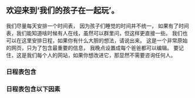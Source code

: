 ## 欢迎来到‘我们的孩子在一起玩’。

 我们尽量每天安排一个时间表， 因为孩子们睡觉的时间并不统一， 如果有了时间表，我们能知道啥时候有人在线，虽然可以群里问，但这样更直接一些。
 我们也可以在这里安排日程，如果你有什么大胆的想法，请说出来。
 这是一个非常原始的网页，只为了包含最重要的信息， 我晚点设置成每个爸爸都可以编辑。
 要记住，这是我们每个人的网站，如果你想改进它，那显然不需要咨询任何人。

### 日程表包含
 
### 日程表包含以下因素
   




